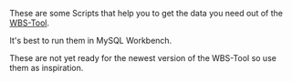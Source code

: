 These are some Scripts that help you to get the data you need out of the [WBS-Tool](https://github.com/paffman/WBS-Project).

It's best to run them in MySQL Workbench.

These are not yet ready for the newest version of the WBS-Tool so use them as inspiration.
